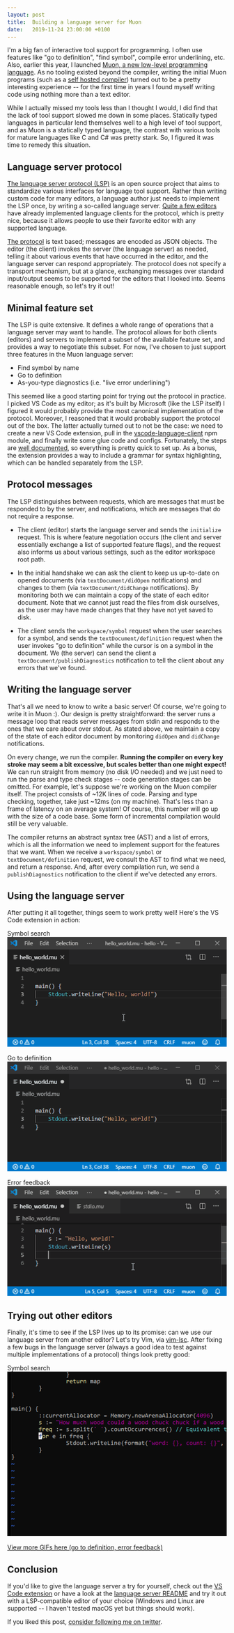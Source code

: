 ```yaml
---
layout: post
title:  Building a language server for Muon
date:   2019-11-24 23:00:00 +0100
---
```


I'm a big fan of interactive tool support for programming. I often use features like "go to definition", "find symbol", compile error underlining, etc. Also, earlier this year, I launched [Muon, a new low-level programming language](https://github.com/nickmqb/muon). As no tooling existed beyond the compiler, writing the initial Muon programs (such as a [self hosted compiler](https://github.com/nickmqb/muon/tree/master/compiler)) turned out to be a pretty interesting experience -- for the first time in years I found myself writing code using nothing more than a text editor.

While I actually missed my tools less than I thought I would, I did find that the lack of tool support slowed me down in some places. Statically typed languages in particular lend themselves well to a high level of tool support, and as Muon is a statically typed language, the contrast with various tools for mature languages like C and C# was pretty stark. So, I figured it was time to remedy this situation.

## Language server protocol

[The language server protocol (LSP)](https://microsoft.github.io/language-server-protocol/) is an open source project that aims to standardize various interfaces for language tool support. Rather than writing custom code for many editors, a language author just needs to implement the LSP once, by writing a so-called language server. [Quite a few editors](https://microsoft.github.io/language-server-protocol/implementors/tools/) have already implemented language clients for the protocol, which is pretty nice, because it allows people to use their favorite editor with any supported language.

[The protocol](https://microsoft.github.io/language-server-protocol/specifications/specification-3-14/) is text based; messages are encoded as JSON objects. The editor (the client) invokes the server (the language server) as needed, telling it about various events that have occurred in the editor, and the language server can respond appropriately. The protocol does not specify a transport mechanism, but at a glance, exchanging messages over standard input/output seems to be supported for the editors that I looked into. Seems reasonable enough, so let's try it out!

## Minimal feature set

The LSP is quite extensive. It defines a whole range of operations that a language server may want to handle. The protocol allows for both clients (editors) and servers to implement a subset of the available feature set, and provides a way to negotiate this subset. For now, I've chosen to just support three features in the Muon language server:

* Find symbol by name
* Go to definition
* As-you-type diagnostics (i.e. "live error underlining")

This seemed like a good starting point for trying out the protocol in practice. I picked VS Code as my editor; as it's built by Microsoft (like the LSP itself) I figured it would probably provide the most canonical implementation of the protocol. Moreover, I reasoned that it would probably support the protocol out of the box. The latter actually turned out to not be the case: we need to create a new VS Code extension, pull in the [vscode-language-client](https://www.npmjs.com/package/vscode-languageclient) npm module, and finally write some glue code and configs. Fortunately, the steps are [well documented](https://code.visualstudio.com/api/language-extensions/language-server-extension-guide), so everything is pretty quick to set up. As a bonus, the extension provides a way to include a grammar for syntax highlighting, which can be handled separately from the LSP.

## Protocol messages

The LSP distinguishes between requests, which are messages that must be responded to by the server, and notifications, which are messages that do not require a response.

* The client (editor) starts the language server and sends the `initialize` request. This is where feature negotiation occurs (the client and server essentially exchange a list of supported feature flags), and the request also informs us about various settings, such as the editor workspace root path.

* In the initial handshake we can ask the client to keep us up-to-date on opened documents (via `textDocument/didOpen` notifications) and changes to them (via `textDocument/didChange` notifications). By monitoring both we can maintain a copy of the state of each editor document. Note that we cannot just read the files from disk ourselves, as the user may have made changes that they have not yet saved to disk.

* The client sends the `workspace/symbol` request when the user searches for a symbol, and sends the `textDocument/definition` request when the user invokes "go to definition" while the cursor is on a symbol in the document. We (the server) can send the client a `textDocument/publishDiagnostics` notification to tell the client about any errors that we've found.

## Writing the language server

That's all we need to know to write a basic server! Of course, we're going to write it in Muon :). Our design is pretty straightforward: the server runs a message loop that reads server messages from stdin and responds to the ones that we care about over stdout. As stated above, we maintain a copy of the state of each editor document by monitoring `didOpen` and `didChange` notifications.

On every change, we run the compiler. **Running the compiler on every key stroke may seem a bit excessive, but scales better than one might expect!** We can run straight from memory (no disk I/O needed) and we just need to run the parse and type check stages -- code generation stages can be omitted. For example, let's suppose we're working on the Muon compiler itself. The project consists of ~12K lines of code. Parsing and type checking, together, take just ~12ms (on my machine). That's less than a frame of latency on an average system! Of course, this number will go up with the size of a code base. Some form of incremental compilation would still be very valuable.

The compiler returns an abstract syntax tree (AST) and a list of errors, which is all the information we need to implement support for the features that we want. When we receive a `workspace/symbol` or `textDocument/definition` request, we consult the AST to find what we need, and return a response. And, after every compilation run, we send a `publishDiagnostics` notification to the client if we've detected any errors.

## Using the language server

After putting it all together, things seem to work pretty well! Here's the VS Code extension in action:

Symbol search  
![alt text](/assets/symbol-search.gif "Symbol search")

Go to definition  
![alt text](/assets/go-to-definition.gif "Go to definition")

Error feedback  
![alt text](/assets/error-feedback.gif "Error feedback")

## Trying out other editors

Finally, it's time to see if the LSP lives up to its promise: can we use our language server from another editor? Let's try Vim, via [vim-lsc](https://github.com/natebosch/vim-lsc). After fixing a few bugs in the language server (always a good idea to test against multiple implementations of a protocol) things look pretty good:

Symbol search  
![alt text](/assets/vim-symbol-search.gif "Symbol search")

[View more GIFs here (go to definition, error feedback)](https://github.com/nickmqb/muon/blob/master/language_server/README.md#vim)

## Conclusion

If you'd like to give the language server a try for yourself, check out the [VS Code extension](https://github.com/nickmqb/vscode-muon) or have a look at the [language server README](https://github.com/nickmqb/muon/blob/master/language_server/README.md) and try it out with a LSP-compatible editor of your choice (Windows and Linux are supported -- I haven't tested macOS yet but things should work).

If you liked this post, [consider following me on twitter](https://twitter.com/nickmqb).
